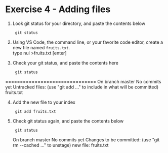 # Exercise 4 - Adding files

1. Look git status for your directory, and paste the contents below

        git status

2. Using VS Code, the command line, or your favorite code editor, create a new file named `fruits.txt`.  
    type nul >fruits.txt [enter]

3. Check your git status, and paste the contents here

        git status
===============================
On branch master
No commits yet
Untracked files:
  (use "git add <file>..." to include in what will be committed)
        fruits.txt

4. Add the new file to your index

        git add fruits.txt

5. Check git status again, and paste the contents below

        git status

   On branch master
No commits yet
Changes to be committed:
  (use "git rm --cached <file>..." to unstage)
        new file:   fruits.txt

